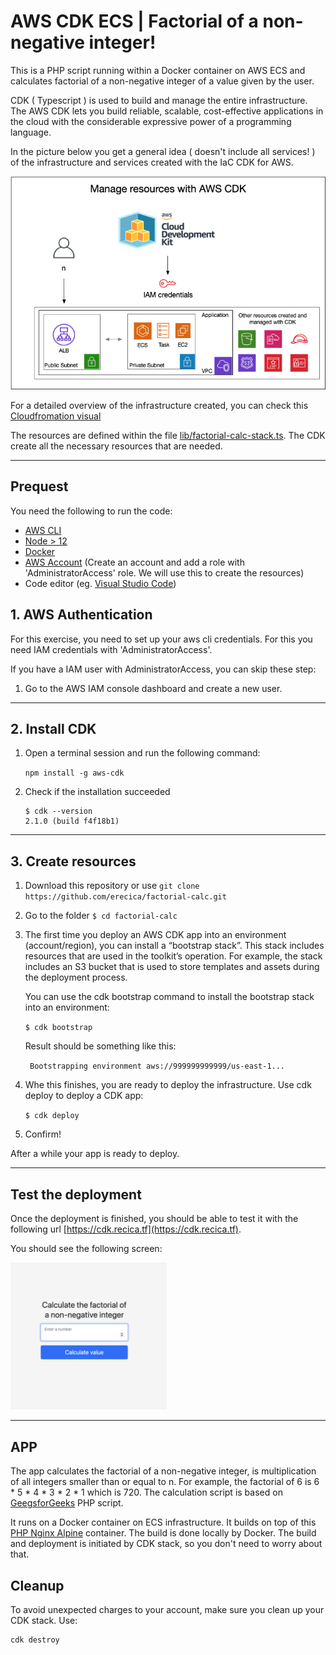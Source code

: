 # AWS CDK ECS | Factorial of a non-negative integer!

This is a PHP script running within a Docker container on AWS ECS and calculates factorial of a non-negative integer of a value given by the user.

CDK ( Typescript ) is used to build and manage the entire infrastructure.
The AWS CDK lets you build reliable, scalable, cost-effective applications in the cloud with the considerable expressive power of a programming language.

In the picture below you get a general idea ( doesn't include all services! ) of the infrastructure and services created with the IaC CDK for AWS.

<p align="center">
  <img alt="Infrastructure" src="app/assets/Infra-CDK-PHP.png">
</p>

For a detailed overview of the infrastructure created, you can check this [Cloudfromation visual](app/assets/Cloudformation-visual.png)

The resources are defined within the file [lib/factorial-calc-stack.ts](lib/factorial-calc-stack.ts). The CDK create all the necessary resources that are needed.

---

## Prequest

You need the following to run the code:

- [AWS CLI](https://docs.aws.amazon.com/cli/latest/userguide/cli-chap-getting-started.html#install-bundle-other) 
- [Node > 12](https://nodejs.org/en/)
- [Docker](https://docs.docker.com/desktop/) 
- [AWS Account](https://aws.amazon.com) (Create an account and add a role with 'AdministratorAccess' role. We will use this to create the resources)
- Code editor (eg. [Visual Studio Code](https://code.visualstudio.com/download))

## 1. AWS Authentication

For this exercise, you need to set up your aws cli credentials. For this you need IAM credentials with  'AdministratorAccess'.

If you have a IAM user with AdministratorAccess, you can skip these step: 

1. Go to the AWS IAM console dashboard and create a new user.

---

## 2. Install CDK

1. Open a terminal session and run the following command:

    ```npm install -g aws-cdk``` 

2. Check if the installation succeeded
    ```
    $ cdk --version 
    2.1.0 (build f4f18b1)
    ``` 

---

## 3. Create resources

1. Download this repository or use ```git clone https://github.com/erecica/factorial-calc.git``` 
2. Go to the folder ```$ cd factorial-calc```
3. The first time you deploy an AWS CDK app into an environment (account/region), you can install a “bootstrap stack”. This stack includes resources that are used in the toolkit’s operation. For example, the stack includes an S3 bucket that is used to store templates and assets during the deployment process.

    You can use the cdk bootstrap command to install the bootstrap stack into an environment:
    
    ```$ cdk bootstrap```

    Result should be something like this:
   
    ``` Bootstrapping environment aws://999999999999/us-east-1...```

4. Whe this finishes, you are ready to deploy the infrastructure. Use cdk deploy to deploy a CDK app:

    ```$ cdk deploy```

5. Confirm!

After a while your app is ready to deploy.

---

## Test the deployment

Once the deployment is finished, you should be able to test it with the following url [https://cdk.recica.tf](https://cdk.recica.tf). 

You should see the following screen: 

<p align="left">
  <img alt="preview" width="250" src="app/assets/preview-app.png">
</p>

---

## APP

The app calculates the factorial of a non-negative integer, is multiplication of all integers smaller than or equal to n. For example, the factorial of 6 is 6 * 5 * 4 * 3 * 2 * 1 which is 720.
The calculation script is based on [GeegsforGeeks](https://www.geeksforgeeks.org/program-for-factorial-of-a-number/) PHP script.

It runs on a Docker container on ECS infrastructure. It builds on top of this [PHP Nginx Alpine](https://hub.docker.com/r/luzifer/alpine-nginx-php) container. The build is done locally by Docker. The build and deployment is initiated by CDK stack, so you don't need to worry about that.

## Cleanup
To avoid unexpected charges to your account, make sure you clean up your CDK stack.
Use:

```sh
cdk destroy
```